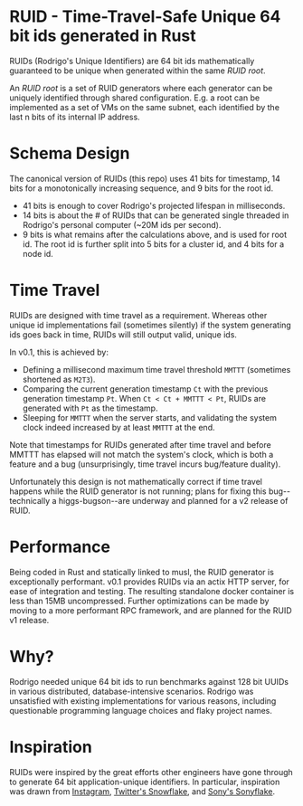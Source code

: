 # RUID - Time-Travel-Safe Unique 64 bit ids generated in Rust

RUIDs (Rodrigo's Unique Identifiers) are 64 bit ids mathematically guaranteed to be unique when generated within the same _RUID root_.

An _RUID root_ is a set of RUID generators where each generator can be uniquely identified through shared configuration. E.g. a root can be implemented as a set of VMs on the same subnet, each identified by the last n bits of its internal IP address.

# Schema Design

The canonical version of RUIDs (this repo) uses 41 bits for timestamp, 14 bits for a monotonically increasing sequence, and 9 bits for the root id.

- 41 bits is enough to cover Rodrigo's projected lifespan in milliseconds.
- 14 bits is about the # of RUIDs that can be generated single threaded in Rodrigo's personal computer (~20M ids per second).
- 9 bits is what remains after the calculations above, and is used for root id. The root id is further split into 5 bits for a cluster id, and 4 bits for a node id.

# Time Travel

RUIDs are designed with time travel as a requirement. Whereas other unique id implementations fail (sometimes silently) if the system generating ids goes back in time, RUIDs will still output valid, unique ids.

In v0.1, this is achieved by:

- Defining a millisecond maximum time travel threshold `MMTTT` (sometimes shortened as `M2T3`).
- Comparing the current generation timestamp `Ct` with the previous generation timestamp `Pt`. When `Ct < Ct + MMTTT < Pt`, RUIDs are generated with `Pt` as the timestamp.
- Sleeping for `MMTTT` when the server starts, and validating the system clock indeed increased by at least `MMTTT` at the end.

Note that timestamps for RUIDs generated after time travel and before MMTTT has elapsed will not match the system's clock, which is both a feature and a bug (unsurprisingly, time travel incurs bug/feature duality).

Unfortunately this design is not mathematically correct if time travel happens while the RUID generator is not running; plans for fixing this bug--technically a higgs-bugson--are underway and planned for a v2 release of RUID.

# Performance

Being coded in Rust and statically linked to musl, the RUID generator is exceptionally performant. v0.1 provides RUIDs via an actix HTTP server, for ease of integration and testing. The resulting standalone docker container is less than 15MB uncompressed. Further optimizations can be made by moving to a more performant RPC framework, and are planned for the RUID v1 release.

# Why?

Rodrigo needed unique 64 bit ids to run benchmarks against 128 bit UUIDs in various distributed, database-intensive scenarios. Rodrigo was unsatisfied with existing implementations for various reasons, including questionable programming language choices and flaky project names.

# Inspiration

RUIDs were inspired by the great efforts other engineers have gone through to generate 64 bit application-unique identifiers. In particular, inspiration was drawn from [Instagram](https://instagram-engineering.com/sharding-ids-at-instagram-1cf5a71e5a5c), [Twitter's Snowflake](https://blog.twitter.com/engineering/en_us/a/2010/announcing-snowflake.html), and [Sony's Sonyflake](https://github.com/sony/sonyflake).
